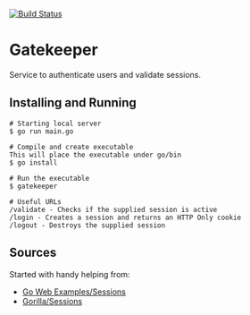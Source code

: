 [![Build Status](https://travis-ci.org/maxdobeck/gatekeeper.svg?branch=dev)](https://travis-ci.org/maxdobeck/gatekeeper)
# Gatekeeper
Service to authenticate users and validate sessions.

## Installing and Running
```
# Starting local server
$ go run main.go

# Compile and create executable
This will place the executable under go/bin
$ go install

# Run the executable
$ gatekeeper

# Useful URLs
/validate - Checks if the supplied session is active
/login - Creates a session and returns an HTTP Only cookie
/logout - Destroys the supplied session
```

## Sources
Started with handy helping from:
* [Go Web Examples/Sessions](https://gowebexamples.com/sessions/)
* [Gorilla/Sessions](https://github.com/gorilla/sessions)
